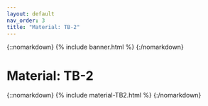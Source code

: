 ```yaml
---
layout: default
nav_order: 3
title: "Material: TB-2"
---
```


{::nomarkdown} 
{% include banner.html %}
{:/nomarkdown} 

# Material: TB-2

{::nomarkdown} 
{% include material-TB2.html %} 
{:/nomarkdown}
